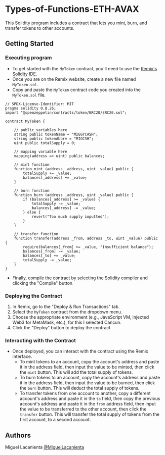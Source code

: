 # Types-of-Functions-ETH-AVAX

This Solidity program includes a contract that lets you mint, burn, and transfer tokens to other accounts.

## Getting Started

### Executing program

- To get started with the `MyToken` contract, you'll need to use the [Remix's Solidity IDE](https://remix.ethereum.org/).
- Once you are on the Remix website, create a new file named `MyToken.sol`.
- Copy and paste the `MyToken` contract code you created into the `MyToken.sol` file.
```
// SPDX-License-Identifier: MIT
pragma solidity 0.8.26;
import "@openzeppelin/contracts/token/ERC20/ERC20.sol";

contract MyToken {

    // public variables here
    string public tokenName = "MIGGYCASH";
    string public tokenAbbrv = "MIGCSH";
    uint public totalSupply = 0;

    // mapping variable here
    mapping(address => uint) public balances;

    // mint function
    function mint (address _address, uint _value) public {
        totalSupply += _value;
        balances[_address] += _value;
    }

    // burn function
    function burn (address _address, uint _value) public {
        if (balances[_address] >= _value) {
            totalSupply -= _value;
            balances[_address] -= _value;
        } else {
            revert("Too much supply inputted");
        }
    }

    // transfer function
    function transfer(address _from, address _to, uint _value) public {
        require(balances[_from] >= _value, "Insufficient balance");
        balances[_from] -= _value;
        balances[_to] += _value;
        totalSupply -= _value;
    }
}
```
- Finally, compile the contract by selecting the Solidity compiler and clicking the "Compile" button.

### Deploying the Contract

1. In Remix, go to the "Deploy & Run Transactions" tab.
2. Select the `MyToken` contract from the dropdown menu.
3. Choose the appropriate environment (e.g., JavaScript VM, Injected Web3 for MetaMask, etc.), for this I selected Cancun.
4. Click the "Deploy" button to deploy the contract.

### Interacting with the Contract

* Once deployed, you can interact with the contract using the Remix interface.
   - To mint tokens to an account, copy the account's address and paste it in the address field, then input the value to be minted, then click the `mint` button. This will add the total supply of tokens.
   - To burn tokens to an account, copy the account's address and paste it in the address field, then input the value to be burned, then click the `burn` button. This will deduct the total supply of tokens.
   - To transfer tokens from one account to another, copy a different account's address and paste it in the `to` field, then copy the previous account's address and paste it in the `from` address field, then input the value to be transferred to the other account, then click the `transfer` button. This will transfer the total supply of tokens from the first account, to a second account.

## Authors

Miguel Lacanienta
[@MiguelLacanienta](https://www.facebook.com/miguel.lacanienta.16/)
